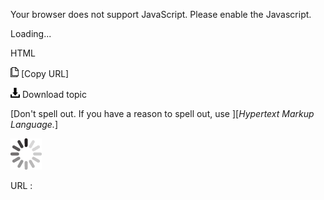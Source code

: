 Your browser does not support JavaScript. Please enable the Javascript.

Loading...

HTML

![Copy URL](html_files/Copy.png) [Copy URL]

![Download](html_files/Download.png)
Download topic

[Don't spell out. If you have a reason to spell out, use ][*Hypertext Markup Language.*]

![In progress](html_files/activity-large.gif)

URL :


